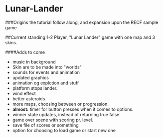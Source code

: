 # Lunar-Lander

###Origins
the tutorial follow along, and expansion upon the RECF sample game

##Current standing
1-2 Player, "Lunar Lander" game with one map and 3 skins.

####Adds to come
* music in background
* Skin are to be made into "worlds"
* sounds for events and animation
* updated graphics
* animation og explotion and stuff
* platform stops lander.
* wind effect
* better asteroids
* more maps, choosing between or progression.
* **almost:** timer for button presses when it comes to options.
* winner state updates, instead of returning true false.
* game over scene with scoring pr. level.
* save file of scores or something
* option for choosing to load game or start new one
